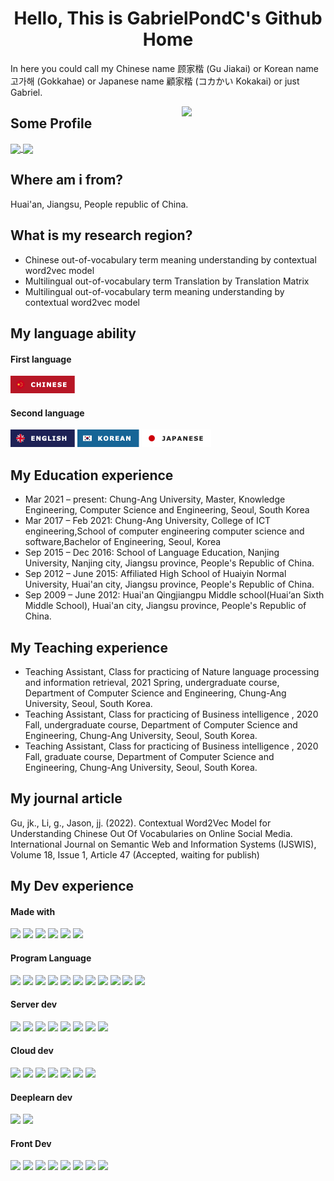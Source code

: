 <h1 align= "center"><b>Hello, This is GabrielPondC's Github Home</b></h1>

In here you could call my Chinese name 顾家楷 (Gu Jiakai) or Korean name 고가해 (Gokkahae) or Japanese name 顧家楷 (コカかい Kokakai) or just Gabriel.

<img align='right' src="https://media.giphy.com/media/M9gbBd9nbDrOTu1Mqx/giphy.gif" width="230">

## Some Profile

<a href="https://github.com/gabrielpondc/github-readme-stats">
  <img align="center" src="https://github-readme-stats.vercel.app/api?username=gabrielpondc&show_icons=true&theme=tokyonight" / width="400px">
</a>
<a href="https://github.com/gabrielpondc/github-readme-stats">
  <img align="center" src="https://github-readme-stats.vercel.app/api/top-langs/?username=gabrielpondc&layout=compact&theme=tokyonight&hide=c,makefile&langs_count=15"  width="400px"/>
</a>

## Where am i from?

Huai'an, Jiangsu, People republic of China.

## What is my research region?

* Chinese out-of-vocabulary term meaning understanding by contextual word2vec model
* Multilingual out-of-vocabulary term Translation by Translation Matrix
* Multilingual out-of-vocabulary term meaning understanding by contextual word2vec model
## My language ability
#### First language
![image](https://github.com/gabrielpondc/gabrielpondc/blob/main/1.png)

#### Second language

![image](https://github.com/gabrielpondc/gabrielpondc/blob/main/English-272f68.png)
![image](https://github.com/gabrielpondc/gabrielpondc/blob/main/Korean-1679A7.png)
![image](https://github.com/gabrielpondc/gabrielpondc/blob/main/Japanese-FFFFFF.png)


## My Education experience

* Mar 2021 – present: Chung-Ang University, Master, Knowledge Engineering, Computer Science and Engineering, Seoul, South Korea
* Mar 2017 – Feb 2021: Chung-Ang University, College of ICT engineering,School of computer engineering computer science and software,Bachelor of Engineering, Seoul, Korea
* Sep 2015 – Dec 2016: School of Language Education, Nanjing University, Nanjing city, Jiangsu province, People's Republic of China.
* Sep 2012 – June 2015: Affiliated High School of Huaiyin Normal University, Huai'an city, Jiangsu province, People's Republic of China.
* Sep 2009 – June 2012: Huai'an Qingjiangpu Middle school(Huai‘an Sixth Middle School), Huai'an city, Jiangsu province, People's Republic of China.

## My Teaching experience

* Teaching Assistant, Class for practicing of Nature language processing and information retrieval, 2021 Spring, undergraduate course, Department of Computer Science and Engineering, Chung-Ang University, Seoul, South Korea.
* Teaching Assistant, Class for practicing of Business intelligence , 2020 Fall, undergraduate course, Department of Computer Science and Engineering, Chung-Ang University, Seoul, South Korea.
* Teaching Assistant, Class for practicing of Business intelligence , 2020 Fall, graduate course, Department of Computer Science and Engineering, Chung-Ang University, Seoul, South Korea.

## My journal article 
Gu, jk., Li, g., Jason, jj.  (2022). Contextual Word2Vec Model for Understanding Chinese Out Of Vocabularies on Online Social Media. International Journal on Semantic Web and Information Systems (IJSWIS), Volume 18, Issue 1, Article 47 (Accepted, waiting for publish)

## My Dev experience

#### Made with
<img src="https://img.shields.io/badge/Jupyter-F37626?style=for-the-badge&logo=Jupyter&logoColor=white"> <img src="https://img.shields.io/badge/Visual%20Studio%20Code-007ACC?style=for-the-badge&logo=Visual%20Studio%20Code&logoColor=white"> <img src="https://img.shields.io/badge/JetBrains-000000?style=for-the-badge&logo=jetBrains&logoColor=white"> <img src="https://img.shields.io/badge/Android%20Studio-3DDC84?style=for-the-badge&logo=Android%20Studio&logoColor=white"> <img src="https://img.shields.io/badge/Vim-019733?style=for-the-badge&logo=Vim&logoColor=white"> <img src="https://img.shields.io/badge/Wireshark-1679A7?style=for-the-badge&logo=Wireshark&logoColor=white">

#### Program Language
<img src="https://img.shields.io/badge/LaTeX-008080?style=for-the-badge&logo=LaTeX&logoColor=white"> <img src="https://img.shields.io/badge/JavaScript-F7DF1E?style=for-the-badge&logo=JavaScript&logoColor=black"> <img src="https://img.shields.io/badge/HTML5-E34F26?style=for-the-badge&logo=html5&logoColor=white"> <img src="https://img.shields.io/badge/HTML-239120?style=for-the-badge&logo=html5&logoColor=white"> <img src="https://img.shields.io/badge/Python-3776AB?style=for-the-badge&logo=python&logoColor=white"> <img src="https://img.shields.io/badge/C-00599C?style=for-the-badge&logo=c&logoColor=white"> <img src="https://img.shields.io/badge/C%2B%2B-00599C?style=for-the-badge&logo=c%2B%2B&logoColor=white"> <img src="https://img.shields.io/badge/Java-ED8B00?style=for-the-badge&logo=java&logoColor=white"> <img src="https://img.shields.io/badge/PHP-777BB4?style=for-the-badge&logo=php&logoColor=white"> <img src="https://img.shields.io/badge/Shell_Script-121011?style=for-the-badge&logo=gnu-bash&logoColor=white"> <img src="https://img.shields.io/badge/Markdown-000000?style=for-the-badge&logo=markdown&logoColor=white">

#### Server dev
<img src="https://img.shields.io/badge/Ubuntu-E95420?style=for-the-badge&logo=ubuntu&logoColor=white"> <img src="https://img.shields.io/badge/Windows%20Server-0078D6?style=for-the-badge&logo=Windows%20server&logoColor=white"> <img src="https://img.shields.io/badge/Docker-2496ED?style=for-the-badge&logo=docker&logoColor=white"> <img src="https://img.shields.io/badge/Linux-FCC624?style=for-the-badge&logo=linux&logoColor=black"> <img src="https://img.shields.io/badge/MySQL-4479A1?style=for-the-badge&logo=MySQL&logoColor=white"> <img src="https://img.shields.io/badge/SQLite-07405E?style=for-the-badge&logo=sqlite&logoColor=white"> <img src="https://img.shields.io/badge/Apache-D22128?style=for-the-badge&logo=Apache&logoColor=white"> <img src="https://img.shields.io/badge/Redis-DC382D?style=for-the-badge&logo=Redis&logoColor=white">

#### Cloud dev
<img src="https://img.shields.io/badge/Google_Cloud-4285F4?style=for-the-badge&logo=google-cloud&logoColor=white"> <img src="https://img.shields.io/badge/Amazon_AWS-232F3E?style=for-the-badge&logo=amazon-aws&logoColor=white"> <img src="https://img.shields.io/badge/Microsoft_Azure-0089D6?style=for-the-badge&logo=microsoft-azure&logoColor=white"> <img src="https://img.shields.io/badge/Oracle Instance-F80000?style=for-the-badge&logo=oracle&logoColor=white"> <img src="https://img.shields.io/badge/Baidu%20Cloud-2b32d8?style=for-the-badge&logo=Baidu&logoColor=white"> <img src="https://img.shields.io/badge/Alibaba%20Cloud-FF6A00?style=for-the-badge&logo=Alibaba%20Cloud&logoColor=white"> <img src="https://img.shields.io/badge/Tencent%20Cloud-59bacc?style=for-the-badge&logo=iCloud&logoColor=white">

#### Deeplearn dev
<img src="https://img.shields.io/badge/Tensorflow-FF6F00?style=for-the-badge&logo=TensorFlow&logoColor=white"> <img src="https://img.shields.io/badge/PyTorch-EE4C2C?style=for-the-badge&logo=PyTorch&logoColor=white">

#### Front Dev
<img src="https://img.shields.io/badge/Vue.js-35495E?style=for-the-badge&logo=vue.js&logoColor=4FC08D"> <img src="https://img.shields.io/badge/React_Native-20232A?style=for-the-badge&logo=react&logoColor=61DAFB"> <img src="https://img.shields.io/badge/Bootstrap-563D7C?style=for-the-badge&logo=bootstrap&logoColor=white"> <img src="https://img.shields.io/badge/Flutter-02569B?style=for-the-badge&logo=flutter&logoColor=white"> <img src="https://img.shields.io/badge/Node.js-43853D?style=for-the-badge&logo=node.js&logoColor=white"> <img src="https://img.shields.io/badge/Apache%20Echarts-AA344D?style=for-the-badge&logo=Apache%20Echarts&logoColor=white"> <img src="https://img.shields.io/badge/WordPress-21759B?style=for-the-badge&logo=WordPress&logoColor=white"> <img src="https://img.shields.io/badge/Kakao%20Map-FFCD00?style=for-the-badge&logo=KakaoTalk&logoColor=white">
